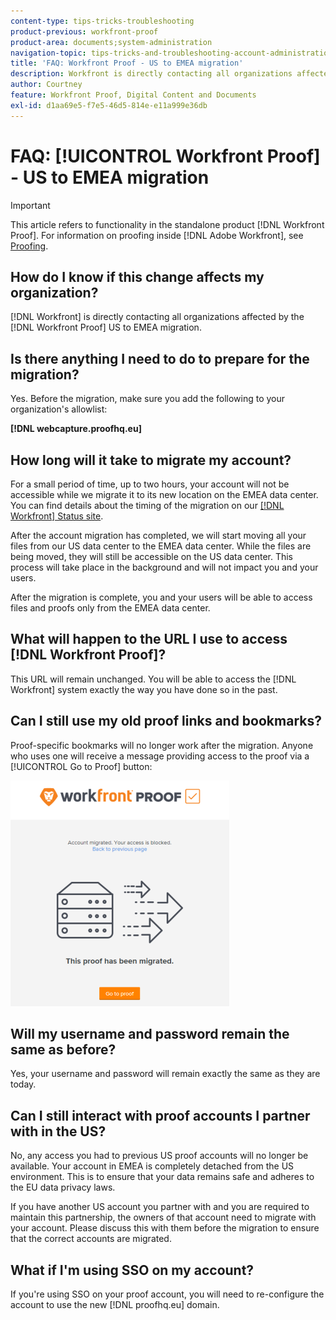 ```yaml
---
content-type: tips-tricks-troubleshooting
product-previous: workfront-proof
product-area: documents;system-administration
navigation-topic: tips-tricks-and-troubleshooting-account-administration-workfront-proof
title: 'FAQ: Workfront Proof - US to EMEA migration'
description: Workfront is directly contacting all organizations affected by the Workfront Proof US to EMEA migration.
author: Courtney
feature: Workfront Proof, Digital Content and Documents
exl-id: d1aa69e5-f7e5-46d5-814e-e11a999e36db
---
```

# FAQ: [!UICONTROL Workfront Proof] - US to EMEA migration

>[!IMPORTANT]
>
>This article refers to functionality in the standalone product [!DNL Workfront Proof]. For information on proofing inside [!DNL Adobe Workfront], see [Proofing](../../../review-and-approve-work/proofing/proofing.md).

## How do I know if this change affects my organization?

[!DNL Workfront] is directly contacting all organizations affected by the [!DNL Workfront Proof] US to EMEA migration.

## Is there anything I need to do to prepare for the migration?

Yes. Before the migration, make sure you add the following to your organization's allowlist:

**[!DNL webcapture.proofhq.eu]**

## How long will it take to migrate my account?

For a small period of time, up to two hours, your account will not be accessible while we migrate it to its new location on the EMEA data center. You can find details about the timing of the migration on our [[!DNL Workfront] Status site](http://status.workfront.com/). 

After the account migration has completed, we will start moving all your files from our US data center to the EMEA data center. While the files are being moved, they will still be accessible on the US data center. This process will take place in the background and will not impact you and your users.

After the migration is complete, you and your users will be able to access files and proofs only from the EMEA data center. 

## What will happen to the URL I use to access [!DNL Workfront Proof]?

This URL will remain unchanged. You will be able to access the [!DNL Workfront] system exactly the way you have done so in the past.

## Can I still use my old proof links and bookmarks?

Proof-specific bookmarks will no longer work after the migration. Anyone who uses one will receive a message providing access to the proof via a [!UICONTROL Go to Proof] button:

![This_proof_has_been_migrated.png](assets/this-proof-has-been-migrated-350x361.png)

## Will my username and password remain the same as before?

Yes, your username and password will remain exactly the same as they are today.

## Can I still interact with proof accounts I partner with in the US?

No, any access you had to previous US proof accounts will no longer be available. Your account in EMEA is completely detached from the US environment. This is to ensure that your data remains safe and adheres to the EU data privacy laws.

If you have another US account you partner with and you are required to maintain this partnership, the owners of that account need to migrate with your account. Please discuss this with them before the migration to ensure that the correct accounts are migrated.

## What if I'm using SSO on my account?

If you're using SSO on your proof account, you will need to re-configure the account to use the new [!DNL proofhq.eu] domain.
